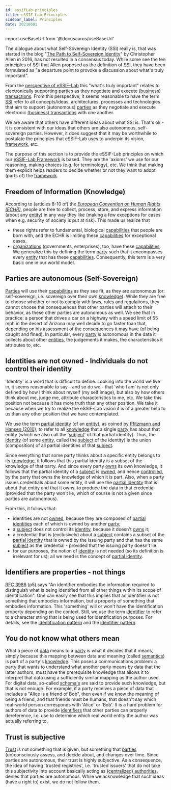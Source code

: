 ```yaml
---
id: essifLab-principles
title: eSSIF-Lab Principles
sidebar_label: Principles
date: 20210601
---
```


import useBaseUrl from '@docusaurus/useBaseUrl'

The dialogue about what Self-Sovereign Identity (SSI) really is, that was started in the blog "[The Path to Self-Sovereign Identity](http://www.lifewithalacrity.com/2016/04/the-path-to-self-soverereign-identity.html)" by Christopher Allen in 2016, has not resulted in a consensus today. While some see the ten principles of SSI that Allen proposed as the definition of SSI, they have been formulated as "a departure point to provoke a discussion about what's truly important".

From the [perspective of eSSIF-Lab](essifLab-vision) this "what's truly important" relates to electronically supporting [parties](@) as they negotiate and execute [(business) transactions](transaction@). From this perspective, it seems reasonable to have the term [SSI](self-sovereign-identity@) refer to all concepts/ideas, architectures, processes and technologies that aim to support (autonomous) [parties](@) as they negotiate and execute electronic [(business) transactions](transaction@) with one another.

We are aware that others have different ideas about what SSI is. That's ok - it is consistent with our ideas that others are also autonomous, self-sovereign parties. However, it does suggest that it may be worthwhile to postulate the principles that eSSIF-Lab uses to underpin its vision, [framework](@), etc.

The purpose of this section is to provide the eSSIF-Lab principles on which our [eSSIF-Lab Framework](essifLab-fw) is based. They are the 'axioms' we use for our reasoning, making choices (e.g. for terminology), etc. We think that making them explicit helps readers to decide whether or not they want to adopt (parts of) the [framework](@).

## Freedom of Information (Knowledge)

According to (articles 8-10 of) the [*European Convention on Human Rights (ECHR)*](https://www.echr.coe.int/Pages/home.aspx?p=basictexts/convention), people are free to collect, process, store, and express information (about any [entity](@)) in any way they like (making a few exceptions for cases when e.g. security of society is put at risk). This made us realize that
  - these rights refer to fundamental, biological [capabilities](@) that people are born with, and the ECHR is limiting these [capabilities](@) for exceptional cases.
  - [organizations](@) (governments, enterprises), too, have these [capabilities](@).
We generalize this by defining the term [party](@) such that it encompasses every [entity](@) that has these [capabilities](@). Consequently, this term is a very basic one in our world model.

## Parties are autonomous (Self-Sovereign)

[Parties](@) will use their [capabilities](@) as they see fit, as they are autonomous (or: self-sovereign, i.e. sovereign over their own [knowledge](@)). While they are free to choose whether or not to comply with laws, rules and regulations, they cannot choose the consequences that other parties will attach to their behavior, as these other parties are autonomous as well. We see that in practice: a person that drives a car on a highway with a speed limit of 55 mph in the desert of Arizona may well decide to go faster than that, depending on his assessment of the consequences it may have (of being caught and fined). In particular, every [party](@) is autonomous in the data it collects about other [entities](@), the judgements it makes, the characteristics it attributes to, etc.

## Identities are not owned - Individuals do not control their identity

'Identity' is a word that is difficult to define. Looking into the world we live in, it seems reasonable to say - and so do we - that 'who I am' is not only defined by how I think about myself (my self image), but also by how others think about me, judge me, attribute characteristics to me, etc. We take this position not because it has more truth than any other position. We take it because when we try to realize the eSSIF-Lab vision it is of a greater help to us than any other position that we have contemplated.

We use the term [partial identity](@) (of an [entity](@)), as coined by [Pfitzmann and Hansen (2010)](https://dud.inf.tu-dresden.de/literatur/Anon_Terminology_v0.34.pdf), to refer to all [knowledge](@) that a single [party](@) has about that entity (which we also call the '[subject](@)' of that partial identity). Thus, the [identity](@) (of some [entity](@), called the [subject](@) of the identity) is the union (composition) of all partial identities of that [subject](@).

Since everything that some party thinks about a specific entity belongs to its [knowledge](@), it follows that this partial identity is a subset of the knowledge of that party. And since every party [owns](@) its own knowledge, it follows that the partial identity of a [subject](@) is [owned](@), and hence [controlled](controller@), by the party that owns the knowledge of which it is part. Also, when a party issues credentials about some entity, it will use the [partial identity](@) that is about that entity and that it owns, to produce the data in that credential (provided that the party won't lie, which of course is not a given since parties are autonomous).

From this, it follows that:
- identities are not [owned](owner@), because they are composed of [partial identities](partial-identity@) each of which is owned by another [party](@);
- a [subject](@) does not control its [identity](@), because it doesn't [owns](@) it;
- a credential that is (exclusively) about a [subject](@) contains a subset of the [partial identity](@) that is owned by the issuing party and that has the same [subject](@) as the credential - provided that the issuing party doesn't lie.
- for our purposes, the notion of [identity](@) is not needed (so its definition is irrelevant for us); all we need is the concept of [partial identity](@).

## Identifiers are properties - not things

[RFC 3986](https://datatracker.ietf.org/doc/html/rfc3986#section-1.1) (p5) says "An identifier embodies the information required to distinguish what is being identified from all other things within its scope of identification". One can easily see that this implies that an identifier is not something that embodies information, but a property of something that embodies information. This 'something' will or won't have the identification property depending on the context. Still, we use the term [identifier](@) to refer to a character string that is being used for identification purposes. For details, see the [identification pattern](pattern:identification@) and the [identifier pattern](pattern:identifier@).

## You do not know what others mean

What a piece of [data](@) means to a [party](@) is what it decides that it means, simply because this mapping between data and meaning (called [semantics](@)) is part of a party's [knowledge](@). This poses a communications problem: a party that wants to understand what another party means by data that the latter authors, must have the prerequisite knowledge that allows it to interpret that data using a sufficiently similar mapping as the author used. For digital data, so-called [schema's](https://en.wiktionary.org/wiki/schema) are said to provide such knowledge, but that is not enough. For example, if a party receives a piece of data that includes a "Alice is a friend of Bob", then even if we know the meaning of being a friend, and that friends must be humans, that doesn't say which real-world person corresponds with 'Alice' or 'Bob'. It is a hard problem for authors of data to provide [identifiers](@) that other parties can properly dereference, i.e. use to determine which real world entity the author was actually referring to.

## Trust is subjective

[Trust](@) is not something that is given, but something that [parties](@) (un)consciously assess, and decide about, and changes over time. Since parties are autonomous, their trust is highly subjective. As a consequence, the idea of having 'trusted registries', i.e. 'trusted issuers' that do not take this subjectivity into account basically acting as [(centralized) authorities](authority@), denies that parties are autonomous. While we acknowledge that such ideas (have a right to) exist, we do not follow them.
